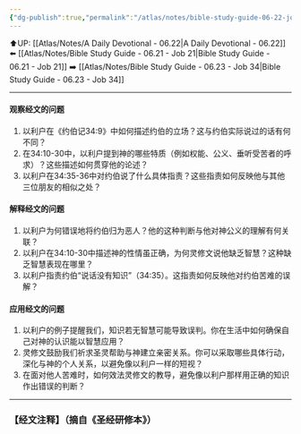 ```yaml
---
{"dg-publish":true,"permalink":"/atlas/notes/bible-study-guide-06-22-job-31/"}
---
```


⬆️UP: [[Atlas/Notes/A Daily Devotional - 06.22\|A Daily Devotional - 06.22]]
⬅️ [[Atlas/Notes/Bible Study Guide - 06.21 - Job 21\|Bible Study Guide - 06.21 - Job 21]]
➡️ [[Atlas/Notes/Bible Study Guide - 06.23 - Job 34\|Bible Study Guide - 06.23 - Job 34]] 

---

#### 观察经文的问题
1. 以利户在《约伯记34:9》中如何描述约伯的立场？这与约伯实际说过的话有何不同？  
2. 在34:10-30中，以利户提到神的哪些特质（例如权能、公义、垂听受苦者的呼求）？这些描述如何贯穿他的论述？  
3. 以利户在34:35-36中对约伯说了什么具体指责？这些指责如何反映他与其他三位朋友的相似之处？

#### 解释经文的问题
1. 以利户为何错误地将约伯归为恶人？他的这种判断与他对神公义的理解有何关联？  
2. 以利户在34:10-30中描述神的性情虽正确，为何灵修文说他缺乏智慧？这种缺乏智慧表现在哪里？  
3. 以利户指责约伯“说话没有知识”（34:35）。这指责如何反映他对约伯苦难的误解？  

#### 应用经文的问题
1. 以利户的例子提醒我们，知识若无智慧可能导致误判。你在生活中如何确保自己对神的认识能以智慧应用？  
2. 灵修文鼓励我们祈求圣灵帮助与神建立亲密关系。你可以采取哪些具体行动，深化与神的个人关系，以避免像以利户一样的短视？  
3. 在面对他人苦难时，如何效法灵修文的教导，避免像以利户那样用正确的知识作出错误的判断？


---
### 【经文注释】（摘自《圣经研修本》）

